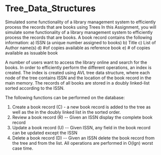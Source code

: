 # Tree_Data_Structures
Simulated some functionality of a library management system to efficiently process the records that are books using Trees
In this Assignment, you will simulate some functionality of a library management system
to efficiently process the records that are books. A book record contains the following
information:
a) ISSN (a unique number assigned to books)
b) Title
c) List of Author name(s)
d) #of copies available as reference book
e) # of copies available as issuable book

A number of users want to access the library online and search for the books. In order to
efficiently perform the different operations, an index is created. The index is created
using AVL tree data structure, where each node of the tree contains ISSN and the
location of the book record in the main memory. The records of all books are stored in a
doubly linked-list sorted according to the ISSN.

The following functions can be performed on the database:
1. Create a book record (C) - a new book record is added to the tree as well as the in the
doubly linked list in the sorted order.
2. Review a book record (R) -- Given an ISSN display the complete book record
3. Update a book record (U) -- Given ISSN, any field in the book record can be updated
except the ISSN
4. Delete a book record (D) -- Given an ISSN delete the book record from the tree and
from the list.
All operations are performed in O(lgn) worst case time.
